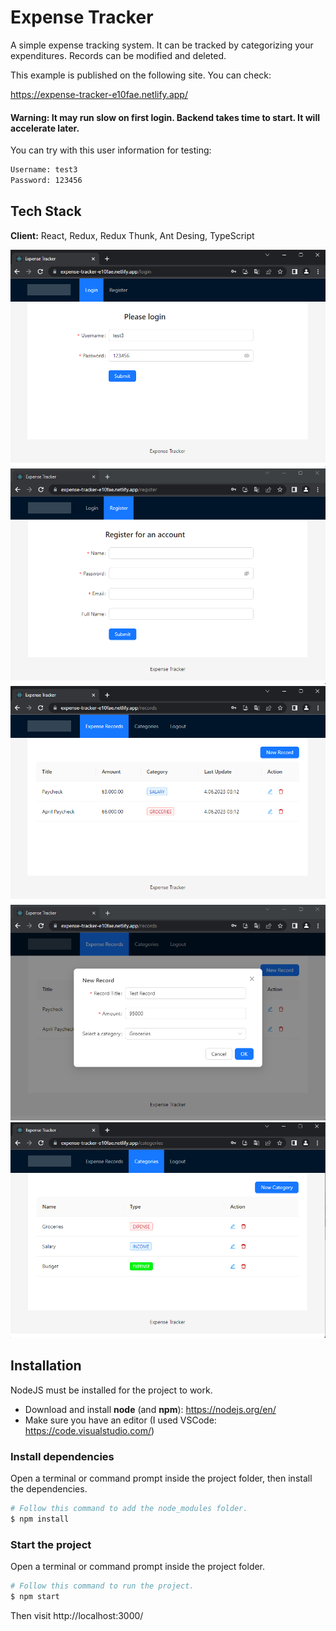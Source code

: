# Expense Tracker
A simple expense tracking system. It can be tracked by categorizing your expenditures. Records can be modified and deleted.

This example is published on the following site. You can check:

https://expense-tracker-e10fae.netlify.app/
#### Warning: It may run slow on first login. Backend takes time to start. It will accelerate later.

You can try with this user information for testing:

```bash
Username: test3
Password: 123456
```

## Tech Stack

**Client:** React, Redux, Redux Thunk, Ant Desing, TypeScript

![alt text](public/screenshots/login.png?raw=true)
![alt text](public/screenshots/register.png?raw=true)
![alt text](public/screenshots/records.png?raw=true)
![alt text](public/screenshots/newRecord.png?raw=true)
![alt text](public/screenshots/categories.png?raw=true)

## Installation

NodeJS must be installed for the project to work.

- Download and install **node** (and **npm**): https://nodejs.org/en/
- Make sure you have an editor (I used VSCode: https://code.visualstudio.com/)

### Install dependencies

Open a terminal or command prompt inside the project folder, then install the dependencies.

```Bash
# Follow this command to add the node_modules folder.
$ npm install
```

### Start the project

Open a terminal or command prompt inside the project folder.

```Bash
# Follow this command to run the project.
$ npm start
```

Then visit http://localhost:3000/